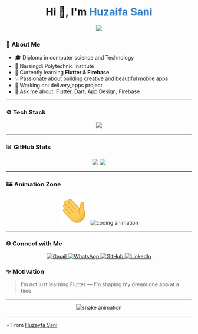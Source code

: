 <h1 align="center">Hi 👋, I'm <span style="color:#3981c6;">Huzaifa Sani</span></h1>
<p align="center">
  <img src="https://readme-typing-svg.herokuapp.com?font=Fira+Code&size=28&pause=500&color=42A5F5,FF6B6B,FFD93D&center=true&vCenter=true&width=700&lines=Flutter+Developer;Flutter+App+UI+Designer;Firebase+%26+API+Integration;Tech+Enthusiast+%7C+Always+Learning" />
</p>

### 💙 About Me
- 🎓 Diploma in computer science and Technology
- 🏫 Narsingdi Polytechnic Institute  
- 🌱 Currently learning **Flutter & Firebase**  
- 💡 Passionate about building creative and beautiful mobile apps  
- 📱 Working on: delivery_apps project  
- 💬 Ask me about: Flutter, Dart, App Design, Firebase  

---

### ⚙️ Tech Stack
<p align="center">
  <img src="https://skillicons.dev/icons?i=flutter,dart,firebase,androidstudio,github,figma" />
</p>

---

### 📊 GitHub Stats
<p align="center">
  <img src="https://github-readme-stats.vercel.app/api?username=huzaifa-sani&show_icons=true&theme=tokyonight" height="160px" />
  <img src="https://github-readme-streak-stats.herokuapp.com/?user=huzaifa-sani&theme=tokyonight" height="160px" />
</p>

---

### 🖼️ Animation Zone
<p align="center">
  <img src="https://raw.githubusercontent.com/ABSphreak/ABSphreak/master/gifs/Hi.gif" width="80px">
  <img src="https://media.giphy.com/media/L8K62iTDkzGX6/giphy.gif" width="200px" alt="coding animation">
</p>

---

### 🌐 Connect with Me
<p align="center">
  <!-- Gmail -->
  <a href="mailto:huzaifasani44@gmail.com">
    <img src="https://img.shields.io/badge/Gmail-D14836?style=for-the-badge&logo=gmail&logoColor=white" alt="Gmail">
  </a>

  <!-- WhatsApp -->
  <a href="https://wa.me/8801963999044" target="_blank">
    <img src="https://img.shields.io/badge/WhatsApp-25D366?style=for-the-badge&logo=whatsapp&logoColor=white" alt="WhatsApp">
  </a>

  <!-- GitHub -->
  <a href="https://github.com/huzaifa-sani">
    <img src="https://img.shields.io/badge/GitHub-181717?style=for-the-badge&logo=github&logoColor=white" alt="GitHub">
  </a>

  <!-- LinkedIn -->
  <a href="https://www.linkedin.com/in/https://www.linkedin.com/in/huzaifa-sani-525b36304/">
    <img src="https://img.shields.io/badge/LinkedIn-0A66C2?style=for-the-badge&logo=linkedin&logoColor=white" alt="LinkedIn">
  </a>
</p>

### ✨ Motivation
> I’m not just learning Flutter — I’m shaping my dream one app at a time.

---

<p align="center">
  <img src="https://github.com/huzaifa-sani/huzaifa-sani/blob/output/github-contribution-grid-snake.svg" alt="snake animation" />
</p>

---

⭐️ From [Huzayfa Sani](https://github.com/huzaifa-sani)

